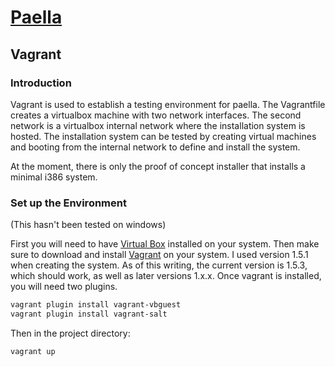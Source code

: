 # [Paella](#)

## Vagrant

### Introduction

Vagrant is used to establish a testing environment for paella.  The 
Vagrantfile creates a virtualbox machine with two network interfaces.  The 
second network is a virtualbox internal network where the installation system 
is hosted.  The installation system can be tested by creating virtual 
machines and booting from the internal network to define and install the 
system.

At the moment, there is only the proof of concept installer that installs a 
minimal i386 system.

### Set up the Environment

(This hasn't been tested on windows)

First you will need to have [Virtual Box](http://virtualbox.org) installed 
on your system.  Then make sure to download and
install [Vagrant](http://www.vagrantup.com/downloads.html) on your system.  I 
used version 1.5.1 when creating the system.  As of this writing, the 
current version is 1.5.3, which should work, as well as later versions 
1.x.x.  Once vagrant is installed, you will need two plugins.

```sh
vagrant plugin install vagrant-vbguest
vagrant plugin install vagrant-salt
```

Then in the project directory:

```sh
vagrant up
```
